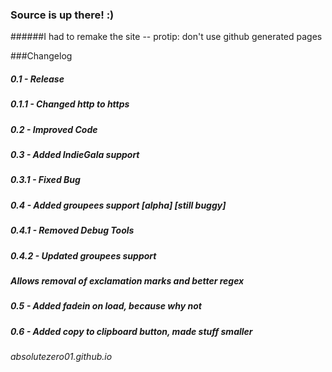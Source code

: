 ### Source is up there! :)

######I had to remake the site -- protip: don't use github generated pages

###Changelog
##### 0.1 - Release
##### 0.1.1 - Changed http to https
##### 0.2 - Improved Code
##### 0.3 - Added IndieGala support
##### 0.3.1 - Fixed Bug
##### 0.4 - Added groupees support [alpha] [still buggy]
##### 0.4.1 - Removed Debug Tools
##### 0.4.2 - Updated groupees support
#####         Allows removal of exclamation marks and better regex
##### 0.5 - Added fadein on load, because why not
##### 0.6 - Added copy to clipboard button, made stuff smaller

###### absolutezero01.github.io

